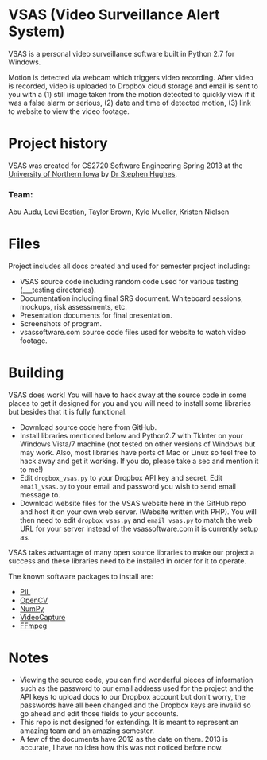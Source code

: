 VSAS (Video Surveillance Alert System)
======================================

VSAS is	a personal video surveillance software built in Python 2.7 for Windows.

Motion is detected via webcam which triggers video recording. After video is recorded, video is uploaded to Dropbox cloud storage and email is sent to you with a (1) still image taken from the motion detected to quickly view if it was a false alarm or serious, (2) date and time of detected motion, (3) link to website to view the video footage. 

Project history
===============

VSAS was created for CS2720 Software Engineering Spring 2013 at the [University of Northern Iowa](http://www.uni.edu) by [Dr Stephen Hughes](http://www.uni.edu/sthughes/). 

### Team:
Abu Audu, Levi Bostian, Taylor Brown, Kyle Mueller, Kristen Nielsen

Files
=====
Project includes all docs created and used for semester project including:
* VSAS source code including random code used for various testing (___testing directories).
* Documentation including final SRS document. Whiteboard sessions, mockups, risk assessments, etc.
* Presentation documents for final presentation.
* Screenshots of program.
* vsassoftware.com source code files used for website to watch video footage.

Building
========
VSAS does work! You will have to hack away at the source code in some places to get it designed for you and you will need to install some libraries but besides that it is fully functional.
* Download source code here from GitHub.
* Install libraries mentioned below and Python2.7 with TkInter on your Windows Vista/7 machine (not tested on other versions of Windows but may work. Also, most libraries have ports of Mac or Linux so feel free to hack away and get it working. If you do, please take a sec and mention it to me!)
* Edit `dropbox_vsas.py` to your Dropbox API key and secret. Edit `email_vsas.py` to your email and password you wish to send email message to.
* Download website files for the VSAS website here in the GitHub repo and host it on your own web server. (Website written with PHP). You will then need to edit `dropbox_vsas.py` and `email_vsas.py` to match the web URL for your server instead of the vsassoftware.com it is currently setup as. 

VSAS takes advantage of many open source libraries to make our project a success and these libraries need to be installed in order for it to operate.  

The known software packages to install are:
* [PIL](http://www.pythonware.com/products/pil/)
* [OpenCV](http://opencv.org/downloads.html)
* [NumPy](https://pypi.python.org/pypi/numpy)
* [VideoCapture](http://videocapture.sourceforge.net/)
* [FFmpeg](http://ffmpeg.zeranoe.com/builds/)

Notes
=====
* Viewing the source code, you can find wonderful pieces of information such as the password to our email address used for the project and the API keys to upload docs to our Dropbox account but don't worry, the passwords have all been changed and the Dropbox keys are invalid so go ahead and edit those fields to your accounts. 
* This repo is not designed for extending. It is meant to represent an amazing team and an amazing semester. 
* A few of the documents have 2012 as the date on them. 2013 is accurate, I have no idea how this was not noticed before now.
